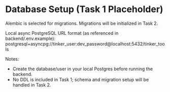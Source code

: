 # Database Setup (Task 1 Placeholder)

Alembic is selected for migrations. Migrations will be initialized in Task 2.

Local async PostgreSQL URL format (as referenced in backend/.env.example):
postgresql+asyncpg://tinker_user:dev_password@localhost:5432/tinker_tools

Notes:
- Create the database/user in your local Postgres before running the backend.
- No DDL is included in Task 1; schema and migration setup will be handled in Task 2.